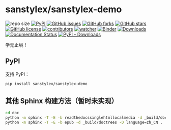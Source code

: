 # sanstylex/sanstylex-demo

![repo size](https://img.shields.io/github/repo-size/sanstylex/sanstylex-demo.svg)
[![PyPI][pypi-badge]][pypi-link]
[![GitHub issues][issue-badge]][issue-link]
[![GitHub forks][fork-badge]][fork-link]
[![GitHub stars][star-badge]][star-link]
[![GitHub license][license-badge]][license-link]
[![contributors][contributor-badge]][contributor-link]
[![watcher][watcher-badge]][watcher-link]
[![Binder][binder-badge]][binder-link]
[![Downloads][download-badge]][download-link]
[![Documentation Status][status-badge]][status-link]
[![PyPI - Downloads][install-badge]][install-link]

学无止境！

[pypi-badge]: https://img.shields.io/pypi/v/sanstylex-demo.svg
[pypi-link]: https://pypi.org/project/sanstylex-demo/
[issue-badge]: https://img.shields.io/github/issues/sanstylex/sanstylex-demo
[issue-link]: https://github.com/sanstylex/sanstylex-demo/issues
[fork-badge]: https://img.shields.io/github/forks/sanstylex/sanstylex-demo
[fork-link]: https://github.com/sanstylex/sanstylex-demo/network
[star-badge]: https://img.shields.io/github/stars/sanstylex/sanstylex-demo
[star-link]: https://github.com/sanstylex/sanstylex-demo/stargazers
[license-badge]: https://img.shields.io/github/license/sanstylex/sanstylex-demo
[license-link]: https://github.com/sanstylex/sanstylex-demo/LICENSE
[contributor-badge]: https://img.shields.io/github/contributors/sanstylex/sanstylex-demo
[contributor-link]: https://github.com/sanstylex/sanstylex-demo/contributors
[watcher-badge]: https://img.shields.io/github/watchers/sanstylex/sanstylex-demo
[watcher-link]: https://github.com/sanstylex/sanstylex-demo/watchers
[binder-badge]: https://mybinder.org/badge_logo.svg
[binder-link]: https://mybinder.org/v2/gh/sanstylex/sanstylex-demo/main
[install-badge]: https://img.shields.io/pypi/dw/sanstylex-demo?label=pypi%20installs
[install-link]: https://pypistats.org/packages/sanstylex-demo
[status-badge]: https://readthedocs.org/projects/sanstylex-demo/badge/?version=latest
[status-link]: https://sanstylex-demo.readthedocs.io/zh/latest/?badge=latest
[download-badge]: https://pepy.tech/badge/sanstylex-demo
[download-link]: https://pepy.tech/project/sanstylex-demo

## PyPI

支持 PyPI：

```sh
pip install sanstylex/sanstylex-demo
```

## 其他 Sphinx 构建方法（暂时未实现）

```bash
cd doc
python -m sphinx -T -E -b readthedocssinglehtmllocalmedia -d _build/doctrees -D language=zh_CN . ../_readthedocs/htmlzip
python -m sphinx -T -E -b epub -d _build/doctrees -D language=zh_CN . ../_readthedocs/epub
```
